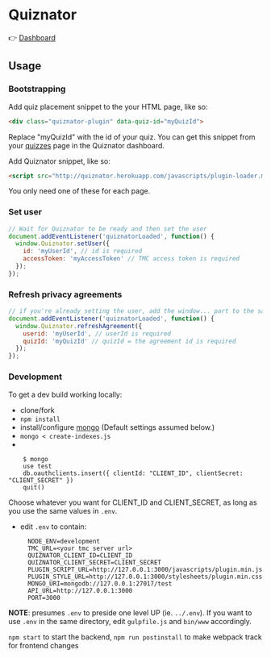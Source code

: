 # Quiznator

:point_right: [Dashboard](http://quiznator.herokuapp.com/dashboard)

## Usage

### Bootstrapping

Add quiz placement snippet to the your HTML page, like so:

```html
<div class="quiznator-plugin" data-quiz-id="myQuizId">
```

Replace "myQuizId" with the id of your quiz. You can get this snippet from your [quizzes](http://quiznator.herokuapp.com/dashboard/quizzes) page in the Quiznator dashboard.

Add Quiznator snippet, like so:

```html
<script src="http://quiznator.herokuapp.com/javascripts/plugin-loader.min.js"></script>
```

You only need one of these for each page.

### Set user

```javascript
// Wait for Quiznator to be ready and then set the user
document.addEventListener('quiznatorLoaded', function() {
  window.Quiznator.setUser({
    id: 'myUserId', // id is required
    accessToken: 'myAccessToken' // TMC access token is required
  });
});
```
### Refresh privacy agreements

```javascript
// if you're already setting the user, add the window... part to the same event listener!
document.addEventListener('quiznatorLoaded', function() {
  window.Quiznator.refreshAgreement({
    userid: 'myUserId', // userId is required
    quizId: 'myQuizId' // quizId = the agreement id is required
  });
});
``` 
### Development

To get a dev build working locally:

- clone/fork
- `npm install`
- install/configure [mongo](https://docs.mongodb.com/manual/installation/) (Default settings assumed below.)
- `mongo < create-indexes.js`
- 

        $ mongo  
        use test    
        db.oauthclients.insert({ clientId: "CLIENT_ID", clientSecret: "CLIENT_SECRET" })
        quit()
  
Choose whatever you want for CLIENT_ID and CLIENT_SECRET, as long as you use the same values in `.env`.

- edit `.env` to contain:
 
        NODE_ENV=development
        TMC_URL=<your tmc server url>
        QUIZNATOR_CLIENT_ID=CLIENT_ID
        QUIZNATOR_CLIENT_SECRET=CLIENT_SECRET
        PLUGIN_SCRIPT_URL=http://127.0.0.1:3000/javascripts/plugin.min.js
        PLUGIN_STYLE_URL=http://127.0.0.1:3000/stylesheets/plugin.min.css
        MONGO_URI=mongodb://127.0.0.1:27017/test
        API_URL=http://127.0.0.1:3000
        PORT=3000

**NOTE**: presumes `.env` to preside one level UP (ie. `../.env`). If you want to use `.env` in the same directory, edit `gulpfile.js` and `bin/www` accordingly. 

`npm start` to start the backend, `npm run postinstall` to make webpack track for frontend changes 
